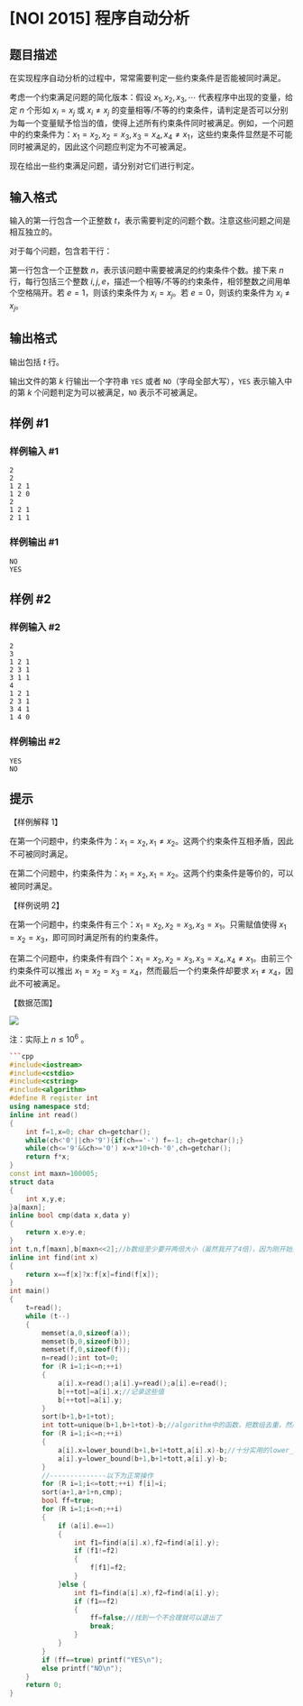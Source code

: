 # [NOI 2015] 程序自动分析

## 题目描述

在实现程序自动分析的过程中，常常需要判定一些约束条件是否能被同时满足。

考虑一个约束满足问题的简化版本：假设 $x_1,x_2,x_3,\cdots$ 代表程序中出现的变量，给定 $n$ 个形如 $x_i=x_j$ 或 $x_i\neq x_j$ 的变量相等/不等的约束条件，请判定是否可以分别为每一个变量赋予恰当的值，使得上述所有约束条件同时被满足。例如，一个问题中的约束条件为：$x_1=x_2,x_2=x_3,x_3=x_4,x_4\neq x_1$，这些约束条件显然是不可能同时被满足的，因此这个问题应判定为不可被满足。

现在给出一些约束满足问题，请分别对它们进行判定。

## 输入格式

输入的第一行包含一个正整数 $t$，表示需要判定的问题个数。注意这些问题之间是相互独立的。

对于每个问题，包含若干行：

第一行包含一个正整数 $n$，表示该问题中需要被满足的约束条件个数。接下来 $n$ 行，每行包括三个整数 $i,j,e$，描述一个相等/不等的约束条件，相邻整数之间用单个空格隔开。若 $e=1$，则该约束条件为 $x_i=x_j$。若 $e=0$，则该约束条件为 $x_i\neq x_j$。

## 输出格式

输出包括 $t$ 行。

输出文件的第 $k$ 行输出一个字符串 `YES` 或者 `NO`（字母全部大写），`YES` 表示输入中的第 $k$ 个问题判定为可以被满足，`NO` 表示不可被满足。

## 样例 #1

### 样例输入 #1

```
2
2
1 2 1
1 2 0
2
1 2 1
2 1 1
```

### 样例输出 #1

```
NO
YES
```

## 样例 #2

### 样例输入 #2

```
2
3
1 2 1
2 3 1
3 1 1
4
1 2 1
2 3 1
3 4 1
1 4 0
```

### 样例输出 #2

```
YES
NO
```

## 提示

【样例解释 1】

在第一个问题中，约束条件为：$x_1=x_2,x_1\neq x_2$。这两个约束条件互相矛盾，因此不可被同时满足。

在第二个问题中，约束条件为：$x_1=x_2,x_1 = x_2$。这两个约束条件是等价的，可以被同时满足。

【样例说明 2】

在第一个问题中，约束条件有三个：$x_1=x_2,x_2= x_3,x_3=x_1$。只需赋值使得 $x_1=x_2=x_3$，即可同时满足所有的约束条件。

在第二个问题中，约束条件有四个：$x_1=x_2,x_2= x_3,x_3=x_4,x_4\neq x_1$。由前三个约束条件可以推出 $x_1=x_2=x_3=x_4$，然而最后一个约束条件却要求 $x_1\neq x_4$，因此不可被满足。

【数据范围】

![](https://cdn.luogu.com.cn/upload/pic/1503.png)

注：实际上 $n\le 10^6$ 。


```cpp
```cpp
#include<iostream>
#include<cstdio>
#include<cstring>
#include<algorithm>
#define R register int
using namespace std;
inline int read()
{
    int f=1,x=0; char ch=getchar();
    while(ch<'0'||ch>'9'){if(ch=='-') f=-1; ch=getchar();}
    while(ch<='9'&&ch>='0') x=x*10+ch-'0',ch=getchar();
    return f*x;
}
const int maxn=100005;
struct data
{
	int x,y,e;
}a[maxn];
inline bool cmp(data x,data y)
{
	return x.e>y.e;
}
int t,n,f[maxn],b[maxn<<2];//b数组至少要开两倍大小（虽然我开了4倍），因为刚开始要同时记录两个值
inline int find(int x)
{
	return x==f[x]?x:f[x]=find(f[x]);
}
int main()
{
	t=read();
	while (t--)
	{
		memset(a,0,sizeof(a));
		memset(b,0,sizeof(b));
		memset(f,0,sizeof(f));
		n=read();int tot=0;
		for (R i=1;i<=n;++i)
		{
			a[i].x=read();a[i].y=read();a[i].e=read();
			b[++tot]=a[i].x;//记录这些值
			b[++tot]=a[i].y;
		}
		sort(b+1,b+1+tot);
		int tott=unique(b+1,b+1+tot)-b;//algorithm中的函数，把数组去重，然后返回末尾指针。这里减一个b就可以表示b现在的大小了
		for (R i=1;i<=n;++i)
		{
			a[i].x=lower_bound(b+1,b+1+tott,a[i].x)-b;//十分实用的lower_bound，寻找b中>=a[i].x的第一个数的指针（因为a[i].x在b中一定存在，所以是直接求出a[i].x离散化后对应的值），减去b就是它的位置。
			a[i].y=lower_bound(b+1,b+1+tott,a[i].y)-b;
		}
        //--------------以下为正常操作
		for (R i=1;i<=tott;++i) f[i]=i;
		sort(a+1,a+1+n,cmp);
		bool ff=true;
		for (R i=1;i<=n;++i)
		{
			if (a[i].e==1)
			{
				int f1=find(a[i].x),f2=find(a[i].y);
				if (f1!=f2)
				{
					f[f1]=f2;
				}
			}else {
				int f1=find(a[i].x),f2=find(a[i].y);
				if (f1==f2)
				{
					ff=false;//找到一个不合理就可以退出了
					break;
				}
			}
		}
		if (ff==true) printf("YES\n");
		else printf("NO\n");
	}
	return 0;
}
```
```